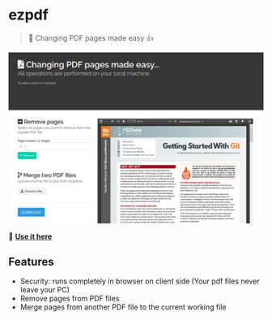 # ezpdf
> 📄 Changing PDF pages made easy 👍

![alt screenshot](https://raw.githubusercontent.com/Milchreis/ezpdf/master/screenshot.png)

🔗 **[Use it here](https://milchreis.github.io/ezpdf/src/index.html)**

## Features
 * Security: runs completely in browser on client side (Your pdf files never leave your PC)
 * Remove pages from PDF files
 * Merge pages from another PDF file to the current working file
